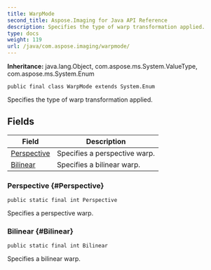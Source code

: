 ```yaml
---
title: WarpMode
second_title: Aspose.Imaging for Java API Reference
description: Specifies the type of warp transformation applied.
type: docs
weight: 119
url: /java/com.aspose.imaging/warpmode/
---
```

**Inheritance:**
java.lang.Object, com.aspose.ms.System.ValueType, com.aspose.ms.System.Enum
```
public final class WarpMode extends System.Enum
```

Specifies the type of warp transformation applied.
## Fields

| Field | Description |
| --- | --- |
| [Perspective](#Perspective) | Specifies a perspective warp. |
| [Bilinear](#Bilinear) | Specifies a bilinear warp. |
### Perspective {#Perspective}
```
public static final int Perspective
```


Specifies a perspective warp.

### Bilinear {#Bilinear}
```
public static final int Bilinear
```


Specifies a bilinear warp.

